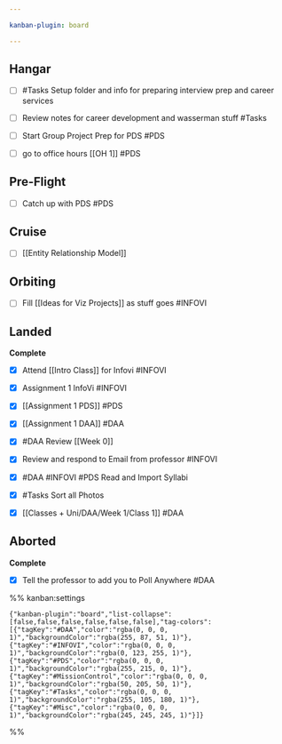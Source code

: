 ```yaml
---

kanban-plugin: board

---
```


## Hangar

- [ ] #Tasks   Setup folder and info for preparing interview prep and career services
- [ ] Review notes for career development and wasserman stuff #Tasks
- [ ] Start Group Project Prep for PDS #PDS
- [ ] go to office hours [[OH 1]] #PDS


## Pre-Flight

- [ ] Catch up with PDS #PDS


## Cruise

- [ ] [[Entity Relationship Model]]


## Orbiting

- [ ] Fill [[Ideas for Viz Projects]] as stuff goes #INFOVI


## Landed

**Complete**
- [x] Attend [[Intro Class]] for Infovi #INFOVI
- [x] Assignment 1 InfoVi #INFOVI
- [x] [[Assignment 1 PDS]] #PDS
- [x] [[Assignment 1 DAA]] #DAA
- [x] #DAA Review [[Week 0]]
- [x] Review and respond to Email from professor #INFOVI
- [x] #DAA #INFOVI #PDS Read and Import Syllabi
- [x] #Tasks  Sort all Photos
- [x] [[Classes + Uni/DAA/Week 1/Class 1]] #DAA


## Aborted

**Complete**
- [x] Tell the professor to add you to Poll Anywhere #DAA




%% kanban:settings
```
{"kanban-plugin":"board","list-collapse":[false,false,false,false,false,false],"tag-colors":[{"tagKey":"#DAA","color":"rgba(0, 0, 0, 1)","backgroundColor":"rgba(255, 87, 51, 1)"},{"tagKey":"#INFOVI","color":"rgba(0, 0, 0, 1)","backgroundColor":"rgba(0, 123, 255, 1)"},{"tagKey":"#PDS","color":"rgba(0, 0, 0, 1)","backgroundColor":"rgba(255, 215, 0, 1)"},{"tagKey":"#MissionControl","color":"rgba(0, 0, 0, 1)","backgroundColor":"rgba(50, 205, 50, 1)"},{"tagKey":"#Tasks","color":"rgba(0, 0, 0, 1)","backgroundColor":"rgba(255, 105, 180, 1)"},{"tagKey":"#Misc","color":"rgba(0, 0, 0, 1)","backgroundColor":"rgba(245, 245, 245, 1)"}]}
```
%%